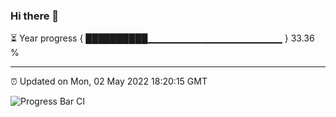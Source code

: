 ### Hi there 👋

⏳ Year progress { ██████████▁▁▁▁▁▁▁▁▁▁▁▁▁▁▁▁▁▁▁▁ } 33.36 %

---

⏰ Updated on Mon, 02 May 2022 18:20:15 GMT

![Progress Bar CI](https://github.com/liununu/liununu/workflows/Progress%20Bar%20CI/badge.svg)
